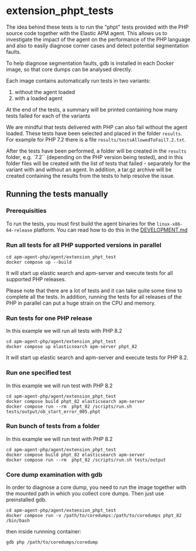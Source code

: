 
# extension_phpt_tests

The idea behind these tests is to run the "phpt" tests provided with the PHP source code together with the Elastic APM agent. This allows us to investigate the impact of the agent on the performance of the PHP language and also to easily diagnose corner cases and detect potential segmentation faults.

To help diagnose segmentation faults, gdb is installed in each Docker image, so that core dumps can be analysed directly.

Each image contains automatically run tests in two variants:
1. without the agent loaded
2. with a loaded agent

At the end of the tests, a summary will be printed containing how many tests failed for each of the variants

We are mindful that tests delivered with PHP can also fail without the agent loaded. These tests have been selected and placed in the folder `results`. For example for PHP 7.2 there is a file `results/testsAllowedToFail7.2.txt`.

After the tests have been performed, a folder will be created in the `results` folder, e.g. `7.2`` (depending on the PHP version being tested), and in this folder files will be created with the list of tests that failed - separately for the variant with and without an agent. In addition, a tar.gz archive will be created containing the results from the tests to help resolve the issue.

## Running the tests manually

### Prerequisities

To run the tests, you must first build the agent binaries for the `linux-x86-64-release` platform. You can read how to do this in the [DEVELOPMENT.md](../../DEVELOPMENT.md)

### Run all tests for all PHP supported versions in parallel

```
cd apm-agent-php/agent/extension_phpt_test
docker compose up --build
```

It will start up elastic search and apm-server and execute tests for all supported PHP releases.

Please note that there are a lot of tests and it can take quite some time to complete all the tests. In addition, running the tests for all releases of the PHP in parallel can put a huge strain on the CPU and memory.

### Run tests for one PHP release

In this example we will run all tests with PHP 8.2

```
cd apm-agent-php/agent/extension_phpt_test
docker compose up elasticsearch apm-server phpt_82
```
It will start up elastic search and apm-server and execute tests for PHP 8.2.

### Run one specified test

In this example we will run test with PHP 8.2

```
cd apm-agent-php/agent/extension_phpt_test
docker compose build phpt_82 elasticsearch apm-server
docker compose run --rm  phpt_82 /scripts/run.sh tests/output/ob_start_error_005.phpt
```

### Run bunch of tests from a folder

In this example we will run test with PHP 8.2

```
cd apm-agent-php/agent/extension_phpt_test
docker compose build phpt_82 elasticsearch apm-server
docker compose run --rm  phpt_82 /scripts/run.sh tests/output
```

### Core dump examination with gdb

In order to diagnose a core dump, you need to run the image together with the mounted path in which you collect core dumps. Then just use preinstalled gdb.

```
cd apm-agent-php/agent/extension_phpt_test
docker compose run -v /path/to/coredumps:/path/to/coredumps phpt_82 /bin/bash
```
then inside runnning container:
```
gdb php /path/to/coredumps/coredump
```
